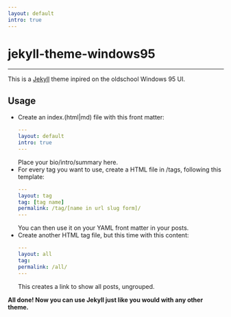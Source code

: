 ```yaml
---
layout: default
intro: true
---
```

# jekyll-theme-windows95
---
This is a [Jekyll](https://jekyllrb.com/) theme inpired on the oldschool Windows 95 UI.

## Usage
* Create an index.(html|md) file with this front matter:
   ```yaml
   ---
   layout: default
   intro: true
   ---
   ```
   Place your bio/intro/summary here.
* For every tag you want to use, create a HTML file in /tags, following this template:
   ```yaml
   ---
   layout: tag
   tag: [tag name]
   permalink: /tag/[name in url slug form]/
   ---
   ```
   You can then use it on your YAML front matter in your posts.
* Create another HTML tag file, but this time with this content:
   ```yaml
   ---
   layout: all
   tag: 
   permalink: /all/
   ---
   ```
   This creates a link to show all posts, ungrouped.
   
**All done! Now you can use Jekyll just like you would with any other theme.**
